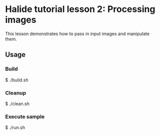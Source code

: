 # Halide tutorial lesson 2: Processing images

This lesson demonstrates how to pass in input images and manipulate them.

## Usage

### Build

$ ./build.sh

### Cleanup

$ ./clean.sh

### Execute sample

$ ./run.sh
